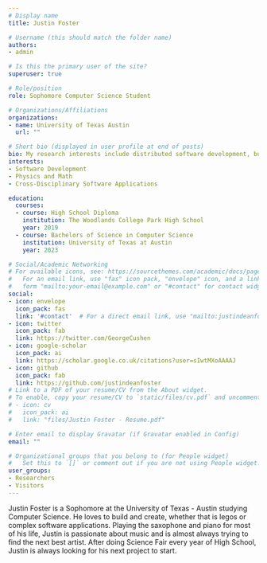 ```yaml
---
# Display name
title: Justin Foster

# Username (this should match the folder name)
authors:
- admin

# Is this the primary user of the site?
superuser: true

# Role/position
role: Sophomore Computer Science Student

# Organizations/Affiliations
organizations:
- name: University of Texas Austin
  url: ""

# Short bio (displayed in user profile at end of posts)
bio: My research interests include distributed software development, building, and project management.
interests:
- Software Development
- Physics and Math
- Cross-Disciplinary Software Applications

education:
  courses:
  - course: High School Diploma
    institution: The Woodlands College Park High School
    year: 2019
  - course: Bachelors of Science in Computer Science
    institution: University of Texas at Austin
    year: 2023

# Social/Academic Networking
# For available icons, see: https://sourcethemes.com/academic/docs/page-builder/#icons
#   For an email link, use "fas" icon pack, "envelope" icon, and a link in the
#   form "mailto:your-email@example.com" or "#contact" for contact widget.
social:
- icon: envelope
  icon_pack: fas
  link: '#contact'  # For a direct email link, use "mailto:justindeanfoster@gmail.org".
- icon: twitter
  icon_pack: fab
  link: https://twitter.com/GeorgeCushen
- icon: google-scholar
  icon_pack: ai
  link: https://scholar.google.co.uk/citations?user=sIwtMXoAAAAJ
- icon: github
  icon_pack: fab
  link: https://github.com/justindeanfoster
# Link to a PDF of your resume/CV from the About widget.
# To enable, copy your resume/CV to `static/files/cv.pdf` and uncomment the lines below.
# - icon: cv
#   icon_pack: ai
#   link: "files/Justin Foster - Resume.pdf"

# Enter email to display Gravatar (if Gravatar enabled in Config)
email: ""

# Organizational groups that you belong to (for People widget)
#   Set this to `[]` or comment out if you are not using People widget.
user_groups:
- Researchers
- Visitors
---
```


Justin Foster is a Sophomore at the University of Texas - Austin studying Computer Science. He loves to build and create, whether that is legos or complex software applications. Playing the saxophone and piano for most of his life, Justin is passionate about music and is almost always trying to find the next best artist. After doing Science Fair every year of High School, Justin is always looking for his next project to start.
